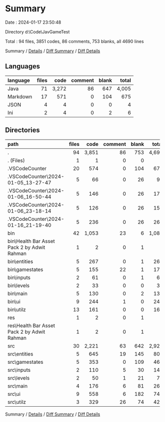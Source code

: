 # Summary

Date : 2024-01-17 23:50:48

Directory d:\\Code\\JavGameTest

Total : 94 files,  3851 codes, 86 comments, 753 blanks, all 4690 lines

Summary / [Details](details.md) / [Diff Summary](diff.md) / [Diff Details](diff-details.md)

## Languages
| language | files | code | comment | blank | total |
| :--- | ---: | ---: | ---: | ---: | ---: |
| Java | 71 | 3,272 | 86 | 647 | 4,005 |
| Markdown | 17 | 571 | 0 | 104 | 675 |
| JSON | 4 | 4 | 0 | 0 | 4 |
| Ini | 2 | 4 | 0 | 2 | 6 |

## Directories
| path | files | code | comment | blank | total |
| :--- | ---: | ---: | ---: | ---: | ---: |
| . | 94 | 3,851 | 86 | 753 | 4,690 |
| . (Files) | 1 | 1 | 0 | 0 | 1 |
| .VSCodeCounter | 20 | 574 | 0 | 104 | 678 |
| .VSCodeCounter\\2024-01-05_13-27-47 | 5 | 66 | 0 | 26 | 92 |
| .VSCodeCounter\\2024-01-06_16-50-44 | 5 | 146 | 0 | 26 | 172 |
| .VSCodeCounter\\2024-01-06_23-18-14 | 5 | 126 | 0 | 26 | 152 |
| .VSCodeCounter\\2024-01-16_21-19-40 | 5 | 236 | 0 | 26 | 262 |
| bin | 42 | 1,053 | 23 | 6 | 1,082 |
| bin\\Health Bar Asset Pack 2 by Adwit Rahman | 1 | 2 | 0 | 1 | 3 |
| bin\\entities | 5 | 267 | 0 | 1 | 268 |
| bin\\gamestates | 5 | 155 | 22 | 1 | 178 |
| bin\\inputs | 2 | 61 | 0 | 1 | 62 |
| bin\\levels | 2 | 33 | 0 | 0 | 33 |
| bin\\main | 5 | 130 | 0 | 2 | 132 |
| bin\\ui | 9 | 244 | 1 | 0 | 245 |
| bin\\utilz | 13 | 161 | 0 | 0 | 161 |
| res | 1 | 2 | 0 | 1 | 3 |
| res\\Health Bar Asset Pack 2 by Adwit Rahman | 1 | 2 | 0 | 1 | 3 |
| src | 30 | 2,221 | 63 | 642 | 2,926 |
| src\\entities | 5 | 645 | 19 | 145 | 809 |
| src\\gamestates | 5 | 353 | 0 | 109 | 462 |
| src\\inputs | 2 | 110 | 5 | 30 | 145 |
| src\\levels | 2 | 50 | 1 | 21 | 72 |
| src\\main | 4 | 176 | 6 | 81 | 263 |
| src\\ui | 9 | 558 | 6 | 182 | 746 |
| src\\utilz | 3 | 329 | 26 | 74 | 429 |

Summary / [Details](details.md) / [Diff Summary](diff.md) / [Diff Details](diff-details.md)